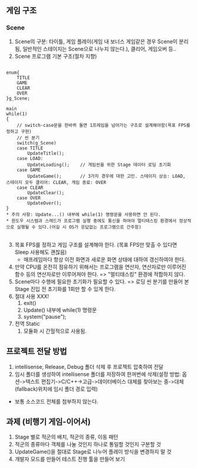 ## 게임 구조
### Scene
1. Scene의 구분: 타이틀, 게임 플레이(게임 내 보너스 게임같은 경우 Scene이 분리됨, 일반적인 스테이지는 Scene으로 나누지 않는다.), 클리어, 게임오버 등..
2. Scene 프로그램 기본 구조(절차 지향)
<pre>
<code>
enum{
	TITLE
	GAME
	CLEAR
	OVER
}g_Scene;

main
while(1)
{
	// switch-case문을 한바퀴 돌면 1프레임을 넘어가는 구조로 설계해야함(목표 FPS를 정하고 구현)
	// 씬 분기
	switch(g_Scene)
	case TITLE
		UpdateTitle();
	case LOAD:
		UpdateLoading();	// 게임씬을 위한 Stage 데이터 로딩 초기화
	case GAME
		UpdateGame();		// 3가지 경우에 대한 고민. 스테이지 상승: LOAD, 스테이지 모두 클리어: CLEAR, 게임 종료: OVER
	case CLEAR
		UpdateClear();
	case OVER
		UpdateOver();
}
* 주의 사항: Update...() 내부에 while(1) 명령문을 사용하면 안 된다.
* 윈도우 시스템과 스레드가 프로그램 실행 중에도 통신을 하여야 멀티태스킹 환경에서 정상적으로 실행될 수 있다.(어길 시 OS가 응답없는 프로그램으로 간주함)
</code>
</pre>
3. 목표 FPS를 정하고 게임 구조를 설계해야 한다. (목표 FPS만 맞출 수 있다면 Sleep 사용해도 괜찮음)
	* 매프레임마다 항상 이전 화면과 새로운 화면 상태에 대하여 갱신하여야 한다.
4. 만약 CPU를 온전히 점유하기 위해서는 프로그램을 연산자, 연산자로만 이루어진 함수 등의 연산자로만 이루어져야 한다. => "멀티태스킹" 환경에 적합하지 않다.
5. Scene마다 수행에 필요한 초기화가 필요할 수 있다. => 로딩 씬 분기를 만들어 본 Stage 진입 전 초기화를 1회만 할 수 있게 한다.
6. 절대 사용 XXX!
	1) exit()
	2) Update() 내부에 while(1) 명령문
	3) system("pause");
7. 전역 Static
	1) 모듈화 시 간헐적으로 사용됨.

## 프로젝트 전달 방법
1. intellisense, Release, Debug 폴더 삭제 후 프로젝트 압축하여 전달
2. 임시 폴더를 생성하여 intellisense 폴더를 저장하여 한꺼번에 삭제(설정 방법: 옵션->텍스트 편집기->C/C++->고급->데이터베이스 대체를 찾아보는 중->대체(fallback)위치에 임시 폴더 경로 입력)
* 보통 소스코드 전체를 첨부하지 않는다.

## 과제 (비행기 게임-이어서)
 1. Stage 별로 적군의 배치, 적군의 종류, 이동 패턴
 2. 적군의 종류마다 객체를 나눌 것인지 하나로 통일할 것인지 구분할 것
 3. UpdateGame()을 절대로 Stage로 나누어 플레이 방식을 변경하지 말 것
 4. 개발자 모드를 만들어 테스트 진행 툴을 만들어 보기
